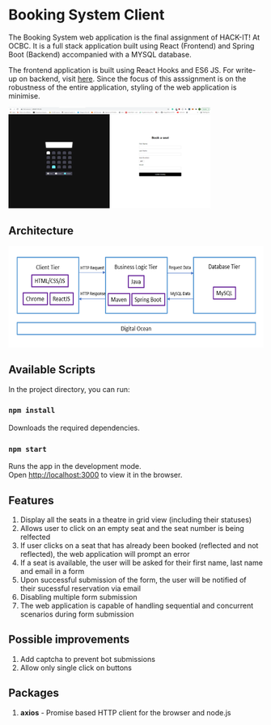 # Booking System Client

The Booking System web application is the final assignment of HACK-IT! At OCBC. It is a full stack application built using React (Frontend) and Spring Boot (Backend) accompanied with a MYSQL database. 

The frontend application is built using React Hooks and ES6 JS. For write-up on backend, visit [here](https://github.com/geraldspacelim/booking-system-backend). Since the focus of this asssignment is on the robustness of the entire application, styling of the web application is minimise.

<img src="./screenshots/preview.PNG" width="400" height="200">

## Architecture 

<img src="./screenshots/architecture.PNG" width="700" height="200">

## Available Scripts

In the project directory, you can run:

### `npm install`

Downloads the required dependencies.

### `npm start`

Runs the app in the development mode.\
Open [http://localhost:3000](http://localhost:3000) to view it in the browser.

## Features 

1. Display all the seats in a theatre in grid view (including their statuses)
2. Allows user to click on an empty seat and the seat number is being relfected  
3. If user clicks on a seat that has already been booked (reflected and not reflected), the web application will prompt an error
4. If a seat is available, the user will be asked for their first name, last name and email in a form 
5. Upon successful submission of the form, the user will be notified of their sucessful reservation via email
6. Disabling multiple form submission  
7. The web application is capable of handling sequential and concurrent scenarios during form submission 

## Possible improvements 

1. Add captcha to prevent bot submissions 
2. Allow only single click on buttons 

## Packages 
1. **axios** - Promise based HTTP client for the browser and node.js
